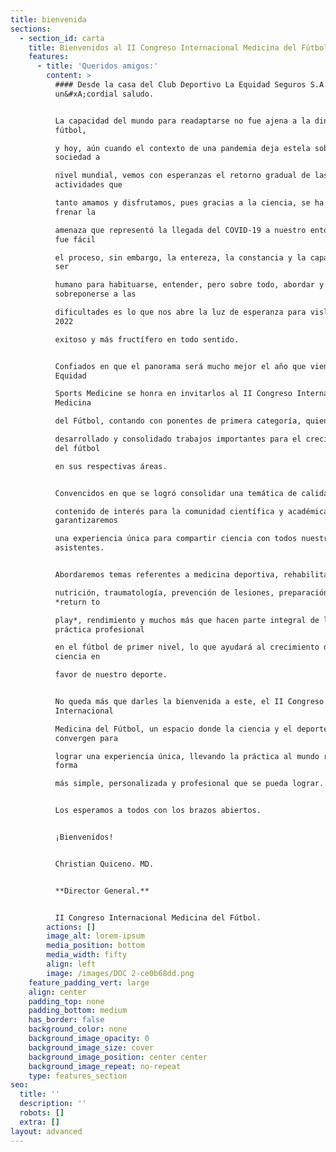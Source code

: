 ```yaml
---
title: bienvenida
sections:
  - section_id: carta
    title: Bienvenidos al II Congreso Internacional Medicina del Fútbol.
    features:
      - title: 'Queridos amigos:'
        content: >
          #### Desde la casa del Club Deportivo La Equidad Seguros S.A. reciban
          un&#xA;cordial saludo.


          La capacidad del mundo para readaptarse no fue ajena a la dinámica del
          fútbol,

          y hoy, aún cuando el contexto de una pandemia deja estela sobre la
          sociedad a

          nivel mundial, vemos con esperanzas el retorno gradual de las
          actividades que

          tanto amamos y disfrutamos, pues gracias a la ciencia, se ha logrado
          frenar la

          amenaza que representó la llegada del COVID-19 a nuestro entorno. No
          fue fácil

          el proceso, sin embargo, la entereza, la constancia y la capacidad del
          ser

          humano para habituarse, entender, pero sobre todo, abordar y
          sobreponerse a las

          dificultades es lo que nos abre la luz de esperanza para vislumbrar un
          2022

          exitoso y más fructífero en todo sentido.


          Confiados en que el panorama será mucho mejor el año que viene,
          Equidad

          Sports Medicine se honra en invitarlos al II Congreso Internacional
          Medicina

          del Fútbol, contando con ponentes de primera categoría, quienes han

          desarrollado y consolidado trabajos importantes para el crecimiento
          del fútbol

          en sus respectivas áreas.


          Convencidos en que se logró consolidar una temática de calidad y

          contenido de interés para la comunidad científica y académica,
          garantizaremos

          una experiencia única para compartir ciencia con todos nuestros
          asistentes.


          Abordaremos temas referentes a medicina deportiva, rehabilitación,

          nutrición, traumatología, prevención de lesiones, preparación física,
          *return to

          play*, rendimiento y muchos más que hacen parte integral de la
          práctica profesional

          en el fútbol de primer nivel, lo que ayudará al crecimiento de la
          ciencia en

          favor de nuestro deporte.


          No queda más que darles la bienvenida a este, el II Congreso
          Internacional

          Medicina del Fútbol, un espacio donde la ciencia y el deporte
          convergen para

          lograr una experiencia única, llevando la práctica al mundo real de la
          forma

          más simple, personalizada y profesional que se pueda lograr.


          Los esperamos a todos con los brazos abiertos.


          ¡Bienvenidos!


          Christian Quiceno. MD.


          **Director General.**


          II Congreso Internacional Medicina del Fútbol.
        actions: []
        image_alt: lorem-ipsum
        media_position: bottom
        media_width: fifty
        align: left
        image: /images/DOC 2-ce0b68dd.png
    feature_padding_vert: large
    align: center
    padding_top: none
    padding_bottom: medium
    has_border: false
    background_color: none
    background_image_opacity: 0
    background_image_size: cover
    background_image_position: center center
    background_image_repeat: no-repeat
    type: features_section
seo:
  title: ''
  description: ''
  robots: []
  extra: []
layout: advanced
---
```


